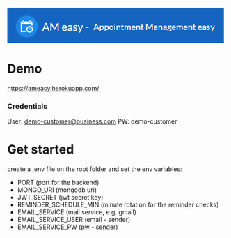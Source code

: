 ![ameasy](ameasy-banner.png)

# Demo
https://ameasy.herokuapp.com/

### Credentials
User: demo-customer@business.com
PW: demo-customer

# Get started
create a .env file on the root folder and set the env variables:
* PORT (port for the backend)
* MONGO_URI (mongodb uri)
* JWT_SECRET (jwt secret key)
* REMINDER_SCHEDULE_MIN (minute rotation for the reminder checks)
* EMAIL_SERVICE (mail service, e.g. gmail)
* EMAIL_SERVICE_USER (email - sender)
* EMAIL_SERVICE_PW (pw - sender)